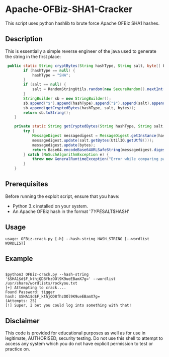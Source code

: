 # Apache-OFBiz-SHA1-Cracker

This script uses python hashlib to brute force Apache OFBiz SHA1 hashes.


## Description

This is essentially a simple reverse engineer of the java used to generate the string in the first place:

``` java
 public static String cryptBytes(String hashType, String salt, byte[] bytes) {
        if (hashType == null) {
            hashType = "SHA";
        }
        if (salt == null) {
            salt = RandomStringUtils.random(new SecureRandom().nextInt(15) + 1, CRYPT_CHAR_SET);
        }
        StringBuilder sb = new StringBuilder();
        sb.append("$").append(hashType).append("$").append(salt).append("$");
        sb.append(getCryptedBytes(hashType, salt, bytes));
        return sb.toString();
    }

    private static String getCryptedBytes(String hashType, String salt, byte[] bytes) {
        try {
            MessageDigest messagedigest = MessageDigest.getInstance(hashType);
            messagedigest.update(salt.getBytes(UtilIO.getUtf8()));
            messagedigest.update(bytes);
            return Base64.encodeBase64URLSafeString(messagedigest.digest()).replace('+', '.');
        } catch (NoSuchAlgorithmException e) {
            throw new GeneralRuntimeException("Error while comparing password", e);
        }
    }
```

## Prerequisites

Before running the exploit script, ensure that you have:

- Python 3.x installed on your system.
- An Apache OFBiz hash in the format '$TYPE$SALT$HASH'



## Usage

```
usage: OFBiz-crack.py [-h] --hash-string HASH_STRING [--wordlist WORDLIST]
```

## Example

```

$python3 OFBiz-crack.py --hash-string '$SHA1$d$F_kthjQD8fhzOOl9K9ueEBamX7g=' --wordlist /usr/share/wordlists/rockyou.txt
[+] Attempting to crack....
Found Password: tigger
hash: $SHA1$d$F_kthjQD8fhzOOl9K9ueEBamX7g=
(Attempts: 25)
[!] Super, I bet you could log into something with that!

```

## Disclaimer

This code is provided for educational purposes as well as for use in legitimate, AUTHORISED, security testing. Do not use this shell to attempt to access any system which you do not have explicit permission to test or practice on.
